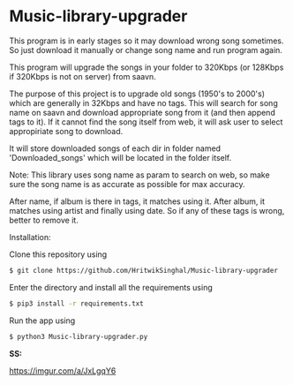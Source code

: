 # Music-library-upgrader

This program is in early stages so it may download wrong song sometimes. So just download it manually or change song name and run program again.

This program will upgrade the songs in your folder to 320Kbps (or 128Kbps if 320Kbps is not on server) from saavn.

The purpose of this project is to upgrade old songs (1950's to 2000's) which are generally in 32Kbps and have no tags. This will search for song name on saavn and download appropriate song from it (and then append tags to it). If it cannot find the song itself from web, it will ask user to select appropiriate song to download.

It will store downloaded songs of each dir in folder named 'Downloaded_songs'
which will be located in the folder itself.

Note: This library uses song name as param to search on web, so make sure the song name is 
      as accurate as possible for max accuracy.
      
After name, if album is there in tags, it matches using it. After album, it matches using artist
and finally using date. So if any of these tags is wrong,
better to remove it.

Installation:

Clone this repository using
```sh
$ git clone https://github.com/HritwikSinghal/Music-library-upgrader
```
Enter the directory and install all the requirements using
```sh
$ pip3 install -r requirements.txt
```
Run the app using
```sh
$ python3 Music-library-upgrader.py
```


**SS:** 

https://imgur.com/a/JxLgqY6
